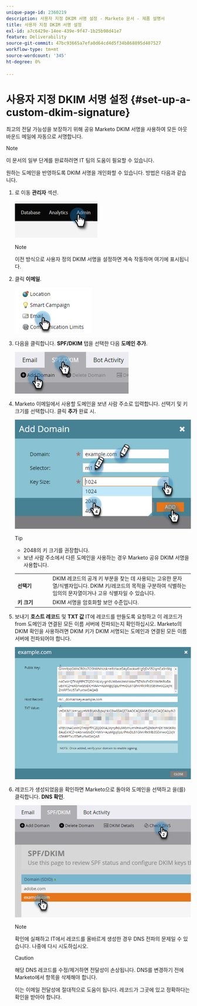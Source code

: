 ```yaml
---
unique-page-id: 2360219
description: 사용자 지정 DKIM 서명 설정 - Marketo 문서 - 제품 설명서
title: 사용자 지정 DKIM 서명 설정
exl-id: a7c6429e-14ee-439e-9f47-1b25b98d41e7
feature: Deliverability
source-git-commit: 47bc93665a7efa0d64cd4d5f34b868895d407527
workflow-type: tm+mt
source-wordcount: '345'
ht-degree: 0%

---
```


# 사용자 지정 DKIM 서명 설정 {#set-up-a-custom-dkim-signature}

최고의 전달 가능성을 보장하기 위해 공유 Marketo DKIM 서명을 사용하여 모든 아웃바운드 메일에 자동으로 서명합니다.

>[!NOTE]
>
>이 문서의 일부 단계를 완료하려면 IT 팀의 도움이 필요할 수 있습니다.

원하는 도메인을 반영하도록 DKIM 서명을 개인화할 수 있습니다. 방법은 다음과 같습니다.

1. 로 이동 **관리자** 섹션.

   ![](assets/set-up-a-custom-dkim-signature-1.png)

   >[!NOTE]
   >
   >이전 방식으로 사용자 정의 DKIM 서명을 설정하면 계속 작동하며 여기에 표시됩니다.

1. 클릭 **이메일**.

   ![](assets/set-up-a-custom-dkim-signature-2.png)

1. 다음을 클릭합니다. **SPF/DKIM** 탭을 선택한 다음 **도메인 추가**.

   ![](assets/set-up-a-custom-dkim-signature-3.png)

1. Marketo 이메일에서 사용할 도메인을 보낸 사람 주소로 입력합니다. 선택기 및 키 크기를 선택합니다. 클릭 **추가** 완료 시.

   ![](assets/set-up-a-custom-dkim-signature-4.png)

   >[!TIP]
   >
   >* 2048의 키 크기를 권장합니다.
   >* 보낸 사람 주소에서 다른 도메인을 사용하는 경우 Marketo 공유 DKIM 서명을 사용합니다.

   <table> 
   <tr>
   <td width="20%"><b>선택기</b></td>
   <td>DKIM 레코드의 공개 키 부분을 찾는 데 사용되는 고유한 문자열/식별자입니다. DKIM 키/레코드의 목적을 구분하여 식별하는 임의의 문자열이거나 고유 식별자일 수 있습니다.</td>
   </tr>
   <tr> 
   <td width="20%"><b>키 크기</b></td>
   <td>DKIM 서명을 암호화할 보안 수준입니다.</td>
   </tr>
   </tbody>
   </table>

   <p>

1. 보내기 **호스트 레코드** 및 **TXT 값** IT에 레코드를 만들도록 요청하고 이 레코드가 from 도메인과 연결된 모든 이름 서버에 전파되는지 확인하십시오. Marketo의 DKIM 확인을 사용하려면 DKIM 키가 DKIM 서명되는 도메인과 연결된 모든 이름 서버에 전파되어야 합니다.

   ![](assets/set-up-a-custom-dkim-signature-5.png)

1. 레코드가 생성되었음을 확인하면 Marketo으로 돌아와 도메인을 선택하고 을(를) 클릭합니다. **DNS 확인**.

   ![](assets/set-up-a-custom-dkim-signature-6.png)

   >[!NOTE]
   >
   >확인에 실패하고 IT에서 레코드를 올바르게 생성한 경우 DNS 전파의 문제일 수 있습니다. 나중에 다시 시도하십시오.

   >[!CAUTION]
   >
   >해당 DNS 레코드를 수정/제거하면 전달성이 손상됩니다. DNS를 변경하기 전에 Marketo에서 항목을 삭제해야 합니다.

   이는 이메일 전달성에 절대적으로 도움이 됩니다. 레코드가 그곳에 있고 정확하다는 확인을 받아야 합니다.
